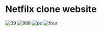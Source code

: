 # Netfilx clone website
![09](https://user-images.githubusercontent.com/110189253/184956005-16b27447-00b3-4ed7-bc1c-46101c98599a.PNG)
![988](https://user-images.githubusercontent.com/110189253/184955685-ae764029-75f7-42e3-889c-aba9ea27def2.PNG)
![po](https://user-images.githubusercontent.com/110189253/184954969-eb73d737-378d-4308-a751-64b8fcff1d4d.PNG)
![four](https://user-images.githubusercontent.com/110189253/184946396-37cbe431-4cf6-4378-b784-63e187979608.PNG)



